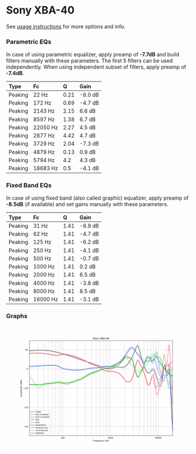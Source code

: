 # Sony XBA-40
See [usage instructions](https://github.com/jaakkopasanen/AutoEq#usage) for more options and info.

### Parametric EQs
In case of using parametric equalizer, apply preamp of **-7.7dB** and build filters manually
with these parameters. The first 5 filters can be used independently.
When using independent subset of filters, apply preamp of **-7.4dB**.

| Type    | Fc       |    Q | Gain    |
|:--------|:---------|:-----|:--------|
| Peaking | 22 Hz    | 0.21 | -8.0 dB |
| Peaking | 172 Hz   | 0.69 | -4.7 dB |
| Peaking | 2143 Hz  | 2.15 | 6.6 dB  |
| Peaking | 8597 Hz  | 1.38 | 6.7 dB  |
| Peaking | 22050 Hz | 2.27 | 4.5 dB  |
| Peaking | 2877 Hz  | 4.42 | 4.7 dB  |
| Peaking | 3729 Hz  | 2.04 | -7.3 dB |
| Peaking | 4879 Hz  | 0.13 | 0.9 dB  |
| Peaking | 5794 Hz  | 4.2  | 4.3 dB  |
| Peaking | 18683 Hz | 0.5  | -4.1 dB |

### Fixed Band EQs
In case of using fixed band (also called graphic) equalizer, apply preamp of **-8.5dB**
(if available) and set gains manually with these parameters.

| Type    | Fc       |    Q | Gain    |
|:--------|:---------|:-----|:--------|
| Peaking | 31 Hz    | 1.41 | -8.9 dB |
| Peaking | 62 Hz    | 1.41 | -4.7 dB |
| Peaking | 125 Hz   | 1.41 | -6.2 dB |
| Peaking | 250 Hz   | 1.41 | -4.1 dB |
| Peaking | 500 Hz   | 1.41 | -0.7 dB |
| Peaking | 1000 Hz  | 1.41 | 0.2 dB  |
| Peaking | 2000 Hz  | 1.41 | 6.5 dB  |
| Peaking | 4000 Hz  | 1.41 | -3.8 dB |
| Peaking | 8000 Hz  | 1.41 | 8.5 dB  |
| Peaking | 16000 Hz | 1.41 | -3.1 dB |

### Graphs
![](./Sony%20XBA-40.png)